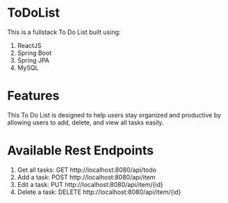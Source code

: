 # ToDoList
This is a fullstack To Do List built using:
1. ReactJS
2. Spring Boot
3. Spring JPA
4. MySQL

# Features
This To Do List is designed to help users stay organized and productive by allowing users to add, delete, and view all tasks easily.

# Available Rest Endpoints
1. Get all tasks: GET http://localhost:8080/api/todo
2. Add a task: POST http://localhost:8080/api/item
3. Edit a task: PUT http://localhost:8080/api/item/{id}
4. Delete a task: DELETE http://localhost:8080/api/item/{id}

